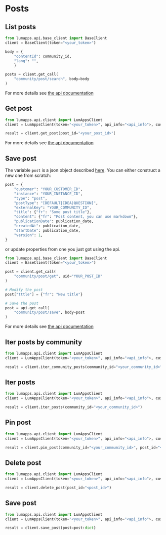 
# Posts

## List posts

```python
from lumapps.api.base_client import BaseClient
client = BaseClient(token="<your_token>")

body = {
    "contentId": community_id,
    "lang": "",
    }

posts = client.get_call(
    "community/post/search", body=body
)
```

For more details see [the api documentation](https://apiv1.lumapps.com/#operation/Community%20Post/Search)

## Get post 

```python
from lumapps.api.client import LumAppsClient
client = LumAppsClient(token="<your_token>", api_info="<api_info">, customer_id="<customer_id>", instance_id="<instance_id>")

result = client.get_post(post_id="<your_post_id>")
```

For more details see [the api documentation](https://apiv1.lumapps.com/#operation/Community%20Post/get)

## Save post

The variable `post` is a json object described [here](https://api.lumapps.com/docs/output/_schemas/post.html).
You can either construct a new one from scratch:
```python
post = {
    "customer": "YOUR_CUSTOMER_ID",
    "instance": "YOUR_INSTANCE_ID",
    "type": "post",
    "postType": "[DEFAULT|IDEA|QUESTION]",
    "externalKey": "YOUR_COMMUNITY_ID",
    "title": {"fr": "Some post title"},
    "content": {"fr": "Post content, you can use markdown"},
    "publicationDate": publication_date,
    "createdAt": publication_date,
    "startDate": publication_date,
    "version": 1,
}
```

or update properties from one you just got using the api.

```python
from lumapps.api.base_client import BaseClient
client = BaseClient(token="<your_token>")

post = client.get_call(
    "community/post/get", uid="YOUR_POST_ID"
)

# Modify the post
post["tttle"] = {"fr": "New title"}

# Save the post
post = api.get_call(
    "community/post/save", body=post
)
```

For more details see [the api documentation](https://apiv1.lumapps.com/#operation/Community%20Post/save)

## Iter posts by community

```python
from lumapps.api.client import LumAppsClient
client = LumAppsClient(token="<your_token>", api_info="<api_info">, customer_id="<customer_id>", instance_id="<instance_id>")

result = client.iter_community_posts(community_id="<your_community_id>")
```

## Iter posts 

```python
from lumapps.api.client import LumAppsClient
client = LumAppsClient(token="<your_token>", api_info="<api_info">, customer_id="<customer_id>", instance_id="<instance_id>")

result = client.iter_posts(community_id="<your_community_id>")
```

## Pin post 

```python
from lumapps.api.client import LumAppsClient
client = LumAppsClient(token="<your_token>", api_info="<api_info">, customer_id="<customer_id>", instance_id="<instance_id>")

result = client.pin_post(community_id="<your_community_id>", post_id="<post_id>")
```

## Delete post 

```python
from lumapps.api.client import LumAppsClient
client = LumAppsClient(token="<your_token>", api_info="<api_info">, customer_id="<customer_id>", instance_id="<instance_id>")

result = client.delete_post(post_id="<post_id>")
```

## Save post 

```python
from lumapps.api.client import LumAppsClient
client = LumAppsClient(token="<your_token>", api_info="<api_info">, customer_id="<customer_id>", instance_id="<instance_id>")

result = client.save_post(post=post:dict)
```